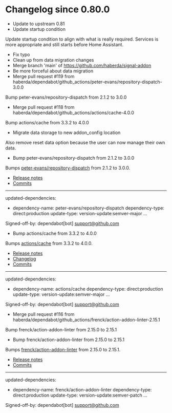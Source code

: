 # Changelog since 0.80.0
- Update to upstream 0.81 
- Update startup condition

Update startup condition to align with what is really required. Services is more appropriate and still starts before Home Assistant. 
- Fix typo 
- Clean up from data migration changes 
- Merge branch 'main' of https://github.com/haberda/signal-addon 
- Be more forceful about data migration 
- Merge pull request #119 from haberda/dependabot/github_actions/peter-evans/repository-dispatch-3.0.0

Bump peter-evans/repository-dispatch from 2.1.2 to 3.0.0 
- Merge pull request #118 from haberda/dependabot/github_actions/actions/cache-4.0.0

Bump actions/cache from 3.3.2 to 4.0.0 
- Migrate data storage to new addon_config location

Also remove reset data option because the user can now manage their own data. 
- Bump peter-evans/repository-dispatch from 2.1.2 to 3.0.0

Bumps [peter-evans/repository-dispatch](https://github.com/peter-evans/repository-dispatch) from 2.1.2 to 3.0.0.
- [Release notes](https://github.com/peter-evans/repository-dispatch/releases)
- [Commits](https://github.com/peter-evans/repository-dispatch/compare/v2.1.2...v3.0.0)

---
updated-dependencies:
- dependency-name: peter-evans/repository-dispatch
  dependency-type: direct:production
  update-type: version-update:semver-major
...

Signed-off-by: dependabot[bot] <support@github.com> 
- Bump actions/cache from 3.3.2 to 4.0.0

Bumps [actions/cache](https://github.com/actions/cache) from 3.3.2 to 4.0.0.
- [Release notes](https://github.com/actions/cache/releases)
- [Changelog](https://github.com/actions/cache/blob/main/RELEASES.md)
- [Commits](https://github.com/actions/cache/compare/v3.3.2...v4.0.0)

---
updated-dependencies:
- dependency-name: actions/cache
  dependency-type: direct:production
  update-type: version-update:semver-major
...

Signed-off-by: dependabot[bot] <support@github.com> 
- Merge pull request #116 from haberda/dependabot/github_actions/frenck/action-addon-linter-2.15.1

Bump frenck/action-addon-linter from 2.15.0 to 2.15.1 
- Bump frenck/action-addon-linter from 2.15.0 to 2.15.1

Bumps [frenck/action-addon-linter](https://github.com/frenck/action-addon-linter) from 2.15.0 to 2.15.1.
- [Release notes](https://github.com/frenck/action-addon-linter/releases)
- [Commits](https://github.com/frenck/action-addon-linter/compare/v2.15.0...v2.15.1)

---
updated-dependencies:
- dependency-name: frenck/action-addon-linter
  dependency-type: direct:production
  update-type: version-update:semver-patch
...

Signed-off-by: dependabot[bot] <support@github.com> 
